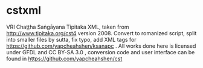 cstxml
======

VRI Chaṭṭha Saṅgāyana Tipitaka XML, taken from http://www.tipitaka.org/cst4 version 2008.
Convert to romanized script, split into smaller files by sutta, fix typo, add XML tags for https://github.com/yapcheahshen/ksanapc .
All works done here is licensed under GFDL and CC BY-SA 3.0  , conversion code and user interface can be found in https://github.com/yapcheahshen/cst
